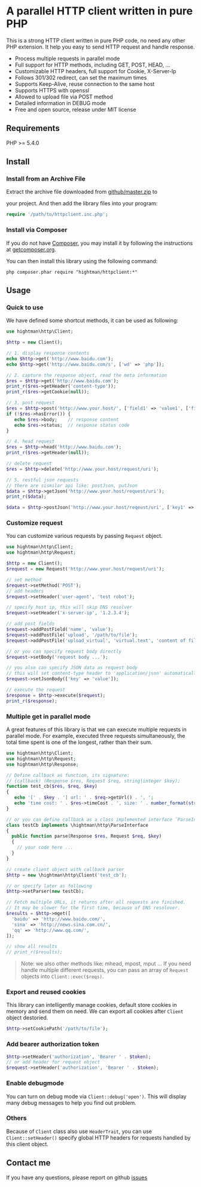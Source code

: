 A parallel HTTP client written in pure PHP
==========================================

This is a strong HTTP client written in pure PHP code, no need any other
PHP extension. It help you easy to send HTTP request and handle response.

- Process multiple requests in parallel mode
- Full support for HTTP methods, including GET, POST, HEAD, ...
- Customizable HTTP headers, full support for Cookie, X-Server-Ip
- Follows 301/302 redirect, can set the maximum times
- Supports Keep-Alive, reuse connection to the same host
- Supports HTTPS with openssl
- Allowed to upload file via POST method
- Detailed information in DEBUG mode
- Free and open source, release under MIT license


Requirements
-------------

PHP >= 5.4.0


Install
-------

### Install from an Archive File

Extract the archive file downloaded from [github/master.zip](https://github.com/hightman/httpclient/archive/master.zip) to

your project. And then add the library files into your program:

```php
require '/path/to/httpclient.inc.php';
```

### Install via Composer

If you do not have [Composer](http://getcomposer.org/), you may install it by following the instructions
at [getcomposer.org](http://getcomposer.org/doc/00-intro.md#installation-nix).

You can then install this library using the following command:

~~~
php composer.phar require "hightman/httpclient:*"
~~~


Usage
-------

### Quick to use


We have defined some shortcut methods, it can be used as following:

```php
use hightman\http\Client;

$http = new Client();

// 1. display response contents
echo $http->get('http://www.baidu.com');
echo $http->get('http://www.baidu.com/s', ['wd' => 'php']);

// 2. capture the response object, read the meta information
$res = $http->get('http://www.baidu.com');
print_r($res->getHeader('content-type'));
print_r($res->getCookie(null));

// 3. post request
$res = $http->post('http://www.your.host/', ['field1' => 'value1', ['field2' => 'value2']);
if (!$res->hasError()) {
   echo $res->body;    // response content
   echo $res->status;  // response status code
}

// 4. head request
$res = $http->head('http://www.baidu.com');
print_r($res->getHeader(null));

// delete request
$res = $http->delete('http://www.your.host/request/uri');

// 5. restful json requests
// there are sismilar api like: postJson, putJson
$data = $http->getJson('http://www.your.host/request/uri');
print_r($data);

$data = $http->postJson('http://www.your.host/reqeust/uri', ['key1' => 'value1', 'key2' => 'value2']);

```

### Customize request

You can customize various requests by passing `Request` object.

```php
use hightman\http\Client;
use hightman\http\Request;

$http = new Client();
$request = new Request('http://www.your.host/request/uri');

// set method
$request->setMethod('POST');
// add headers
$request->setHeader('user-agent', 'test robot');

// specify host ip, this will skip DNS resolver
$request->setHeader('x-server-ip', '1.2.3.4');

// add post fields
$request->addPostField('name', 'value');
$request->addPostFile('upload', '/path/to/file');
$request->addPostFile('upload_virtual', 'virtual.text', 'content of file ...');

// or you can specify request body directly
$request->setBody('request body ...');

// you also can specify JSON data as request body
// this will set content-type header to 'application/json' automatically.
$request->setJsonBody(['key' => 'value']);

// execute the request
$response = $http->execute($request);
print_r($response);

```


### Multiple get in parallel mode

A great features of this library is that we can execute multiple requests in parallel mode.
For example, executed three requests simultaneously, the total time spent is one of the longest,
rather than their sum.


```php
use hightman\http\Client;
use hightman\http\Request;
use hightman\http\Response;

// Define callback as function, its signature:
// (callback) (Response $res, Request $req, string|integer $key);
function test_cb($res, $req, $key)
{
   echo '[' . $key . '] url: ' . $req->getUrl() . ', ';
   echo 'time cost: ' . $res->timeCost . ', size: ' . number_format(strlen($res->body)) . "\n";
}

// or you can define callback as a class implemented interface `ParseInterface`.
class testCb implements \hightman\http\ParseInterface
{
  public function parse(Response $res, Request $req, $key)
  {
    // your code here ...
  }
}

// create client object with callback parser
$http = new \hightman\http\Client('test_cb');

// or specify later as following
$http->setParser(new testCb);

// Fetch multiple URLs, it returns after all requests are finished.
// It may be slower for the first time, because of DNS resolover.
$results = $http->mget([
  'baidu' => 'http://www.baidu.com/',
  'sina' => 'http://news.sina.com.cn/',
  'qq' => 'http://www.qq.com/',
]);

// show all results
// print_r($results);

```

> Note: we also other methods like: mhead, mpost, mput ...
> If you need handle multiple different requests, you can pass an array of `Request`
> objects into `Client::exec($reqs)`.



### Export and reused cookies


This library can intelligently manage cookies, default store cookies in memory and send them on need.
We can export all cookies after `Client` object destoried.

```php
$http->setCookiePath('/path/to/file');
```

### Add bearer authorization token

```php
$http->setHeader('authorization', 'Bearer ' . $token);
// or add header for request object
$request->setHeader('authorization', 'Bearer ' . $token);
```


### Enable debugmode

You can turn on debug mode via `Client::debug('open')`.
This will display many debug messages to help you find out problem.


### Others

Because of `Client` class also use `HeaderTrait`, you can use `Client::setHeader()`
specify global HTTP headers for requests handled by this client object.


Contact me
-----------

If you have any questions, please report on github [issues](https://github.com/hightman/httpclient/issues)
